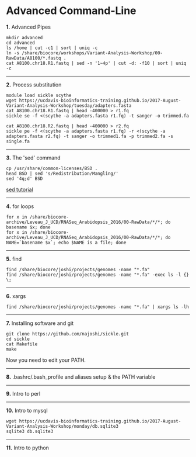 Advanced Command-Line
=======================

**1\.** Advanced Pipes

    mkdir advanced
    cd advanced
    ls /home | cut -c1 | sort | uniq -c
    ln -s /share/biocore/workshops/Variant-Analysis-Workshop/00-RawData/A8100/*.fastq .
    cat A8100.chr18.R1.fastq | sed -n '1~4p' | cut -d: -f10 | sort | uniq -c

---

**2\.** Process substitution

    module load sickle scythe
    wget https://ucdavis-bioinformatics-training.github.io/2017-August-Variant-Analysis-Workshop/tuesday/adapters.fasta
    cat A8100.chr18.R1.fastq | head -400000 > r1.fq
    sickle se -f <(scythe -a adapters.fasta r1.fq) -t sanger -o trimmed.fa

    cat A8100.chr18.R2.fastq | head -400000 > r2.fq
    sickle pe -f <(scythe -a adapters.fasta r1.fq) -r <(scythe -a adapters.fasta r2.fq) -t sanger -o trimmed1.fa -p trimmed2.fa -s single.fa

---

**3\.** The 'sed' command

    cp /usr/share/common-licenses/BSD .
    head BSD | sed 's/Redistribution/Mangling/'
    sed '4q;d' BSD

[sed tutorial](https://www.digitalocean.com/community/tutorials/the-basics-of-using-the-sed-stream-editor-to-manipulate-text-in-linux)

---

**4\.** for loops

    for x in /share/biocore-archive/Leveau_J_UCD/RNASeq_Arabidopsis_2016/00-RawData/*/*; do basename $x; done
    for x in /share/biocore-archive/Leveau_J_UCD/RNASeq_Arabidopsis_2016/00-RawData/*/*; do NAME=`basename $x`; echo $NAME is a file; done

---

**5\.** find

    find /share/biocore/joshi/projects/genomes -name "*.fa"
    find /share/biocore/joshi/projects/genomes -name "*.fa" -exec ls -l {} \;

---

**6\.** xargs

    find /share/biocore/joshi/projects/genomes -name "*.fa" | xargs ls -lh

---

**7\.** Installing software and git

    git clone https://github.com/najoshi/sickle.git
    cd sickle
    cat Makefile
    make

Now you need to edit your PATH.

---

**8\.** .bashrc/.bash_profile and aliases setup & the PATH variable

---

**9\.** Intro to perl

---

**10\.** Intro to mysql

    wget https://ucdavis-bioinformatics-training.github.io/2017-August-Variant-Analysis-Workshop/monday/db.sqlite3
    sqlite3 db.sqlite3

---

**11\.** Intro to python


